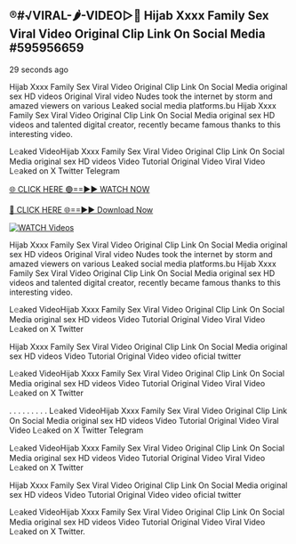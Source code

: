 ## ®️#√VIRAL-🌶-VIDEO▷👄 Hijab Xxxx Family Sex Viral Video Original Clip Link On Social Media #595956659

29 seconds ago

Hijab Xxxx Family Sex Viral Video Original Clip Link On Social Media original sex HD videos Original Viral video Nudes took the internet by storm and amazed viewers on various Leaked social media platforms.bu Hijab Xxxx Family Sex Viral Video Original Clip Link On Social Media original sex HD videos and talented digital creator, recently became famous thanks to this interesting video.

L𝚎aked VideoHijab Xxxx Family Sex Viral Video Original Clip Link On Social Media original sex HD videos Video Tutorial Original Video Viral Video L𝚎aked on X Twitter Telegram

[🌐 CLICK HERE 🟢==►► WATCH NOW](https://cutt.ly/te57wshS)

[🔴 CLICK HERE 🌐==►► Download Now](https://cutt.ly/te57wshS)

[![WATCH Videos](https://i.imgur.com/dJHk4Zq.gif)](https://cutt.ly/te57wshS)

Hijab Xxxx Family Sex Viral Video Original Clip Link On Social Media original sex HD videos Original Viral video Nudes took the internet by storm and amazed viewers on various Leaked social media platforms.bu Hijab Xxxx Family Sex Viral Video Original Clip Link On Social Media original sex HD videos and talented digital creator, recently became famous thanks to this interesting video.

L𝚎aked VideoHijab Xxxx Family Sex Viral Video Original Clip Link On Social Media original sex HD videos Video Tutorial Original Video Viral Video L𝚎aked on X Twitter

Hijab Xxxx Family Sex Viral Video Original Clip Link On Social Media original sex HD videos Video Tutorial Original Video video oficial twitter

L𝚎aked VideoHijab Xxxx Family Sex Viral Video Original Clip Link On Social Media original sex HD videos Video Tutorial Original Video Viral Video L𝚎aked on X Twitter

. . . . . . . . . L𝚎aked VideoHijab Xxxx Family Sex Viral Video Original Clip Link On Social Media original sex HD videos Video Tutorial Original Video Viral Video L𝚎aked on X Twitter Telegram

L𝚎aked VideoHijab Xxxx Family Sex Viral Video Original Clip Link On Social Media original sex HD videos Video Tutorial Original Video Viral Video L𝚎aked on X Twitter

Hijab Xxxx Family Sex Viral Video Original Clip Link On Social Media original sex HD videos Video Tutorial Original Video video oficial twitter

L𝚎aked VideoHijab Xxxx Family Sex Viral Video Original Clip Link On Social Media original sex HD videos Video Tutorial Original Video Viral Video L𝚎aked on X Twitter.